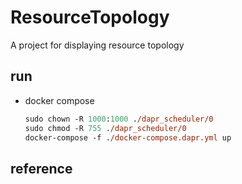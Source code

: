 # ResourceTopology

A project for displaying resource topology

## run

- docker compose

    ```ps
    sudo chown -R 1000:1000 ./dapr_scheduler/0
    sudo chmod -R 755 ./dapr_scheduler/0
    docker-compose -f ./docker-compose.dapr.yml up
    ```

## reference
